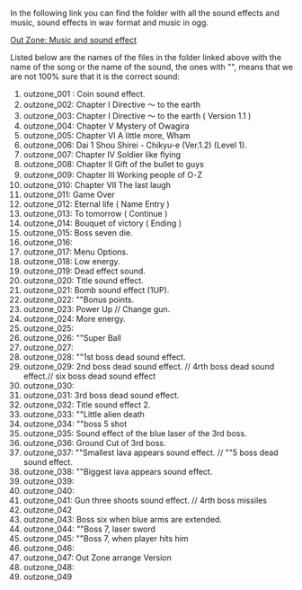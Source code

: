 In the following link you can find the folder with all the sound effects and music, sound effects in wav format and music in ogg.

[Out Zone: Music and sound effect](https://github.com/nicobabot/OutZone_AlchemistStudio/tree/master/OutZone_Music)

Listed below are the names of the files in the folder linked above with the name of the song or the name of the sound, the ones with "", means that we are not 100% sure that it is the correct sound:

01. outzone_001 : Coin sound effect.
02. outzone_002: Chapter Ⅰ Directive ～ to the earth
03. outzone_003: Chapter Ⅰ Directive ～ to the earth ( Version 1.1 )
04. outzone_004: Chapter Ⅴ Mystery of Owagira
05. outzone_005: Chapter Ⅵ A little more, Wham
06. outzone_006: Dai 1 Shou Shirei - Chikyu-e (Ver.1.2) (Level 1).
07. outzone_007: Chapter Ⅳ Soldier like flying
08. outzone_008: Chapter Ⅱ Gift of the bullet to guys
09. outzone_009: Chapter Ⅲ Working people of O･Z
10. outzone_010: Chapter Ⅶ The last laugh
11. outzone_011: Game Over
12. outzone_012: Eternal life ( Name Entry )
13. outzone_013: To tomorrow ( Continue )
14. outzone_014: Bouquet of victory ( Ending )
15. outzone_015: Boss seven die.
16. outzone_016:
17. outzone_017: Menu Options.
18. outzone_018: Low energy.
19. outzone_019: Dead effect sound.
20. outzone_020: Title sound effect.
21. outzone_021: Bomb sound effect (1UP).
22. outzone_022: ""Bonus points.
23. outzone_023: Power Up // Change gun.
24. outzone_024: More energy.
25. outzone_025:
26. outzone_026: ""Super Ball 
27. outzone_027:
28. outzone_028: ""1st boss dead sound effect.
29. outzone_029: 2nd boss dead sound effect. // 4rth boss dead sound effect.// six boss dead sound effect
30. outzone_030:
31. outzone_031: 3rd boss dead sound effect.
32. outzone_032: Title sound effect 2.
33. outzone_033: ""Little alien death
34. outzone_034: ""boss 5 shot
35. outzone_035: Sound effect of the blue laser of the 3rd boss.
36. outzone_036: Ground Cut of 3rd boss.
37. outzone_037: ""Smallest lava appears sound effect. // ""5 boss dead sound effect.
38. outzone_038: ""Biggest lava appears sound effect.
39. outzone_039:
40. outzone_040:
41. outzone_041: Gun three shoots sound effect. // 4rth boss missiles
42. outzone_042
43. outzone_043: Boss six when blue arms are extended.
44. outzone_044: ""Boss 7,  laser sword
45. outzone_045: ""Boss 7, when player hits him
46. outzone_046:
47. outzone_047: Out Zone arrange Version
47. outzone_048:                         
49. outzone_049